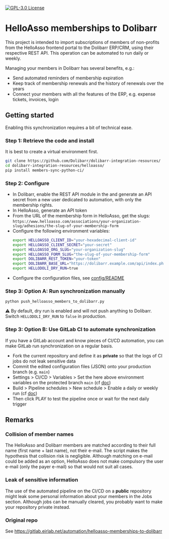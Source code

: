 [![GPL-3.0 License][gpl-3.0-shield]][gpl-3.0]

# HelloAsso memberships to Dolibarr

This project is intended to import subscriptions of members of non-profits from the HelloAsso frontend portal to the Dolibarr ERP/CRM, using their respective REST API. This operation can be automated to run daily or weekly.

Managing your members in Dolibarr has several benefits, e.g.:
- Send automated reminders of membership expiration
- Keep track of membership renewals and the history of renewals over the years
- Connect your members with all the features of the ERP, e.g. expense tickets, invoices, login 

## Getting started

Enabling this synchronization requires a bit of technical ease.

### Step 1: Retrieve the code and install 
It is best to create a virtual environment first.

```bash
git clone https://github.com/Dolibarr/dolibarr-integration-resources/
cd dolibarr-integration-resources/helloasso/
pip install members-sync-python-ci/
```

### Step 2: Configure

* In Dolibarr, enable the REST API module in the and generate an API secret from a new user dedicated to automation, with only the membership rights.
* In HelloAsso, generate an API token
* From the URL of the membership form in HelloAsso, get the slugs: `https://www.helloasso.com/associations/your-organization-slug/adhesions/the-slug-of-your-membership-form`
* Configure the following environment variables:
  ```bash
  export HELLOASSO_CLIENT_ID="your-hexadecimal-client-id"
  export HELLOASSO_CLIENT_SECRET="your-secret"
  export HELLOASSO_ORG_SLUG="your-organization-slug"
  export HELLOASSO_FORM_SLUG="the-slug-of-your-membership-form"
  export DOLIBARR_REST_TOKEN="your-token"
  export DOLIBARR_BASE_URL="https://dolibarr.example.com/api/index.php"
  export HELLODOLI_DRY_RUN=true
  ```
* Configure the configuration files, see [config/README](./config/README.md)

### Step 3: Option A: Run synchronization manually

```commandline
python push_helloasso_members_to_dolibarr.py
```

⚠️ By default, dry run is enabled and will not push anything to Dolibarr.
Switch `HELLODOLI_DRY_RUN` to `false` in production.


### Step 3: Option B: Use GitLab CI to automate synchronization
If you have a GitLab account and know pieces of CI/CD automation, you can make GitLab run synchronization on a regular basis.

* Fork the current repository and define it as **private** so that the logs of CI jobs do not leak sensitive data
* Commit the edited configuration files (JSON) onto your production branch (e.g. `main`)
* Settings > CI/CD > Variables > Set the here above environment variables on the protected branch `main` (cf [doc](https://docs.gitlab.com/ee/ci/variables/#for-a-project))
* Build > Pipeline schedules > New schedule > Enable a daily or weekly run (cf [doc](https://docs.gitlab.com/ee/ci/pipelines/schedules.html))
* Then click PLAY to test the pipeline once or wait for the next daily trigger

## Remarks
### Collision of member names
The HelloAsso and Dolibarr members are matched according to their full name (first name + last name), not their e-mail. The script makes the hypothesis that collision risk is negligible.
Although matching on e-mail could be added as an option, HelloAsso does not make compulsory the user e-mail (only the payer e-mail) so that would not suit all cases.

### Leak of sensitive information
The use of the automated pipeline on the CI/CD on a **public** repository might leak some personal information about your members in the Jobs section.
Although jobs can be manually cleared, you probably want to make your repository private instead.

### Original repo
See https://gitlab.eirlab.net/automation/helloasso-memberships-to-dolibarr

[gpl-3.0-shield]: https://img.shields.io/badge/License-GPL%203.0-blue.svg
[gpl-3.0]: https://opensource.org/licenses/GPL-3.0
